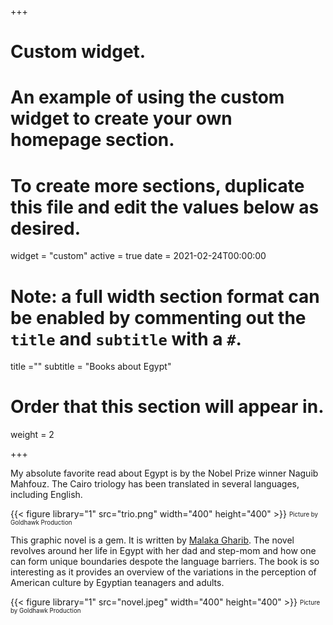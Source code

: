 
+++
# Custom widget.
# An example of using the custom widget to create your own homepage section.
# To create more sections, duplicate this file and edit the values below as desired.
widget = "custom"
active = true
date = 2021-02-24T00:00:00

# Note: a full width section format can be enabled by commenting out the `title` and `subtitle` with a `#`.
title =""
subtitle = "Books about Egypt"

# Order that this section will appear in.
weight = 2


+++

My absolute favorite read about Egypt is by the Nobel Prize winner Naguib Mahfouz. The Cairo triology has been translated in several languages, including English.

{{< figure library="1" src="trio.png" width="400" height="400" >}}
<sub><sup>Picture by Goldhawk Production</sup></sub>

This graphic novel is a gem. It is written by [Malaka Gharib]([https://ww.com](https://twitter.com/MalakaGharib)). The novel revolves around her life in Egypt with her dad and step-mom and how one can form unique boundaries despote the language barriers. The book is so interesting as it provides an overview of the variations in the perception of American culture by Egyptian teanagers and adults. 


{{< figure library="1" src="novel.jpeg" width="400" height="400" >}}
<sub><sup>Picture by Goldhawk Production</sup></sub>

